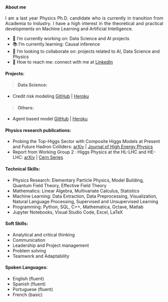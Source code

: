 #### About me

<p align="justify">
I am a last year Physics Ph.D. candidate who is currently in transition from Academia to Industry. I have a high interest in the theoretical and practical developments on Machine Learning and Artificial Intelligence.</p>

- 🔭 I’m currently working on: Data Science and AI projects
- 📚 I’m currently learning: Causal inference
- 🤝 I’m looking to collaborate on: projects related to AI, Data Science and Physics
- 📡 How to reach me: connect with me at <a href="https://www.linkedin.com/in/carlos-bautista-ch/">LinkedIn</a>

#### Projects:


> #### Data Science:
- Credit risk modeling <a href="https://github.com/c-bautista/credit-risk-modeling">GitHub</a> | <a href="https://loan-acceptance-predictor.herokuapp.com/">Heroku</a>

> #### Others:
- Agent based model <a href="https://github.com/c-bautista/agent-based-model">GitHub</a> | <a href="https://credit-network.herokuapp.com/">Heroku</a>

#### Physics research publications:
- Probing the Top-Higgs Sector with Composite Higgs Models at Present and Future Hadron Colliders: <a href="https://arxiv.org/abs/2008.13026">arXiv</a> | <a href="https://inspirehep.net/literature/1814020">Journal of High Energy Physics</a>
- Report from Working Group 2 : Higgs Physics at the HL-LHC and HE-LHC: <a href=https://arxiv.org/abs/1902.00134>arXiv</a> | <a href="https://cds.cern.ch/record/2650162?ln=en">Cern Series</a>

#### Technical Skills:
- Physics Research: Elementary Particle Physics, Model Building, Quantum Field Theory, Effective Field Theory
- Mathematics: Linear Algebra, Multivariate Calculus, Statistics
- Machine Learning: Data Extraction, Data Preprocessing, Visualization, Natural Language Processing, Supervised and Unsupervised Learning 
- Programming: Python, SQL, C++, Mathematica, Octave, Matlab
- Jupyter Notebooks, Visual Studio Code, Excel, LaTeX

#### Soft Skills:
- Analytical and critical thinking
- Communication
- Leadership and Project management
- Problem solving
- Teamwork and Adaptability

#### Spoken Languages:
- English (fluent)
- Spanish (fluent)
- Portuguese (fluent)
- French (basic)
